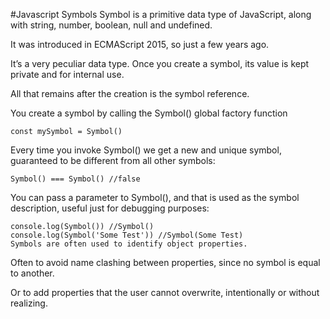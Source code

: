 #Javascript Symbols
Symbol is a primitive data type of JavaScript, along with string, number, boolean, null and undefined.

It was introduced in ECMAScript 2015, so just a few years ago.

It’s a very peculiar data type. Once you create a symbol, its value is kept private and for internal use.

All that remains after the creation is the symbol reference.

You create a symbol by calling the Symbol() global factory function

```
const mySymbol = Symbol()
```


Every time you invoke Symbol() we get a new and unique symbol, guaranteed to be different from all other symbols:

```
Symbol() === Symbol() //false
````

You can pass a parameter to Symbol(), and that is used as the symbol description, useful just for debugging purposes:

```
console.log(Symbol()) //Symbol()
console.log(Symbol('Some Test')) //Symbol(Some Test)
Symbols are often used to identify object properties.
```

Often to avoid name clashing between properties, since no symbol is equal to another.

Or to add properties that the user cannot overwrite, intentionally or without realizing.